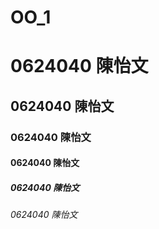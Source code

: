 # OO_1
# 0624040 陳怡文
## 0624040 陳怡文
### 0624040 陳怡文
#### 0624040 陳怡文
##### 0624040 陳怡文
###### 0624040 陳怡文
